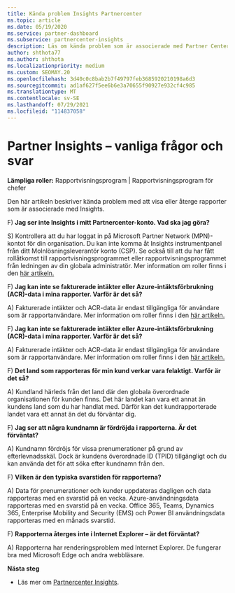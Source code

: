 ```yaml
---
title: Kända problem Insights Partnercenter
ms.topic: article
ms.date: 05/19/2020
ms.service: partner-dashboard
ms.subservice: partnercenter-insights
description: Läs om kända problem som är associerade med Partner Center Insights rapporter (PCI). Informationen kan omfatta kända renderingsproblem eller rapporteringsbegränsningar.
author: shthota77
ms.author: shthota
ms.localizationpriority: medium
ms.custom: SEOMAY.20
ms.openlocfilehash: 3d40c0c8bab2b7f49797feb3685920210198a6d3
ms.sourcegitcommit: ad1af627f5ee6b6e3a70655f90927e932cf4c985
ms.translationtype: MT
ms.contentlocale: sv-SE
ms.lasthandoff: 07/29/2021
ms.locfileid: "114837058"
---
```

# <a name="partner-insights--frequently-asked-questions"></a>Partner Insights – vanliga frågor och svar

**Lämpliga roller:** Rapportvisningsprogram | Rapportvisningsprogram för chefer

Den här artikeln beskriver kända problem med att visa eller återge rapporter som är associerade med Insights.

F) **Jag ser inte Insights i mitt Partnercenter-konto. Vad ska jag göra?**

S) Kontrollera att du har loggat in på Microsoft Partner Network (MPN)-kontot för din organisation. Du kan inte komma åt Insights instrumentpanel från ditt Molnlösningsleverantör konto (CSP). Se också till att du har fått rollåtkomst till rapportvisningsprogrammet eller rapportvisningsprogrammet från ledningen av din globala administratör.  Mer information om roller finns i den [här artikeln.](./insights-roles.md)

F) **Jag kan inte se fakturerade intäkter eller Azure-intäktsförbrukning (ACR)-data i mina rapporter. Varför är det så?**

A) Fakturerade intäkter och ACR-data är endast tillgängliga för användare som är rapportanvändare.  Mer information om roller finns i den [här artikeln.](./insights-roles.md)

F) **Jag kan inte se fakturerade intäkter eller Azure-intäktsförbrukning (ACR)-data i mina rapporter. Varför är det så?**

A) Fakturerade intäkter och ACR-data är endast tillgängliga för användare som är rapportanvändare. Mer information om roller finns i den [här artikeln.](./insights-roles.md)

F) **Det land som rapporteras för min kund verkar vara felaktigt. Varför är det så?**

A) Kundland härleds från det land där den globala överordnade organisationen för kunden finns. Det här landet kan vara ett annat än kundens land som du har handlat med. Därför kan det kundrapporterade landet vara ett annat än det du förväntar dig.

F) **Jag ser att några kundnamn är fördröjda i rapporterna. Är det förväntat?**

A) Kundnamn fördröjs för vissa prenumerationer på grund av efterlevnadsskäl. Dock är kundens överordnade ID (TPID) tillgängligt och du kan använda det för att söka efter kundnamn från den.

F) **Vilken är den typiska svarstiden för rapporterna?**

A) Data för prenumerationer och kunder uppdateras dagligen och data rapporteras med en svarstid på en vecka. Azure-användningsdata rapporteras med en svarstid på en vecka. Office 365, Teams, Dynamics 365, Enterprise Mobility and Security (EMS) och Power BI användningsdata rapporteras med en månads svarstid.

F) **Rapporterna återges inte i Internet Explorer – är det förväntat?**

A) Rapporterna har renderingsproblem med Internet Explorer. De fungerar bra med Microsoft Edge och andra webbläsare.

**Nästa steg**

- Läs mer om [Partnercenter Insights](partner-center-insights.md).